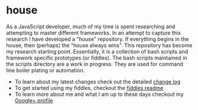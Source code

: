 house
=====

As a JavaScript developer, much of my time is spent researching and attempting to master different frameworks. In an attempt to capture this research I have developed a "house" repository.  If everything begins in the house, then (perhaps) the "house always wins". This repository has become my research starting point. Essentially, it is a collection of bash scripts and framework specific prototypes (or fiddles).  The bash scripts maintained in the scripts directory are a work in progress. They are used for command line boiler plating or automation.    

* To learn about my latest changes check out the detailed [change log](CHANGELOG.markdown)
* To get started using my fiddles, checkout the [fiddles readme](fiddles/README.markdown)
* To learn more about me and what I am up to these days checkout my [Google+ profile](https://plus.google.com/u/0/+BradyHouseknecht/posts)

